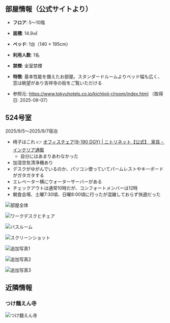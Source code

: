 
## 部屋情報（公式サイトより）

- **フロア**: 5～10階
- **面積**: 14.9㎡
- **ベッド**: 1台（140 × 195cm）
- **利用人数**: 1名
- **禁煙**: 全室禁煙
- **特徴**: 基本性能を備えたお部屋。スタンダードルームよりベッド幅も広く、窓は眺望があり吉祥寺の街をご覧いただける

- 参照元: https://www.tokyuhotels.co.jp/kichijoji-r/room/index.html （取得日: 2025-09-07）

## 524号室

2025/9/5〜2025/9/7宿泊

- 椅子はこれ 👉 [オフィスチェア(9-190 DGY) | ニトリネット【公式】　家具・インテリア通販](https://www.nitori-net.jp/ec/product/3580706s/)
	- 自分にはあまりあわなかった
- 加湿空気清浄機あり
- デスクがゆがんでいるのか、パソコン使っていてパームレストやキーボードがガタガタする
- エレベーター横にウォーターサーバーがある
- チェックアウトは通常10時だが、コンフォートメンバーは12時
- 朝食会場、土曜7:30頃、日曜8:00頃に行ったが混雑しておらず快適だった



![部屋全体](../../../../images/2025/09/IMG_7681.jpg)

![ワークデスクとチェア](../../../../images/2025/09/IMG_7682.jpg)

![バスルーム](../../../../images/2025/09/IMG_7683.jpg)

![スクリーンショット](../../../../images/2025/09/スクリーンショット%202025-09-05%2014.28.42.png)

![追加写真1](../../../../images/2025/09/IMG_7689.jpg)

![追加写真2](../../../../images/2025/09/IMG_7690.jpg)

![追加写真3](../../../../images/2025/09/IMG_7693.jpg)

## 近隣情報

### つけ麺えん寺
![つけ麺えん寺](../../../../images/2025/09/IMG_7685.jpg)
